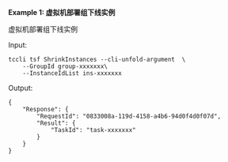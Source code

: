 **Example 1: 虚拟机部署组下线实例**

虚拟机部署组下线实例

Input: 

```
tccli tsf ShrinkInstances --cli-unfold-argument  \
    --GroupId group-xxxxxxx\
    --InstanceIdList ins-xxxxxxx
```

Output: 
```
{
    "Response": {
        "RequestId": "0833008a-119d-4158-a4b6-94d0f4d0f07d",
        "Result": {
            "TaskId": "task-xxxxxxx"
        }
    }
}
```

